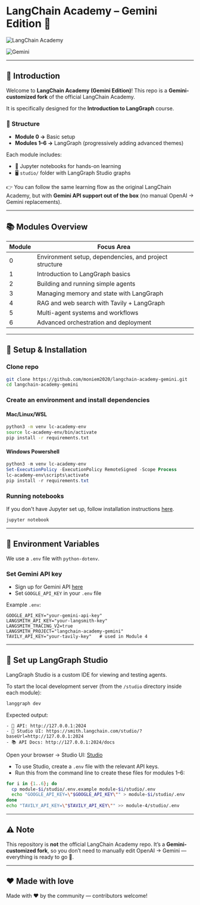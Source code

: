 # LangChain Academy – Gemini Edition 🚀

![LangChain Academy](https://cdn.prod.website-files.com/65b8cd72835ceeacd4449a53/66e9eba1020525eea7873f96_LCA-big-green%20\(2\).svg)


![Gemini](https://upload.wikimedia.org/wikipedia/commons/8/8a/Google_Gemini_logo.svg)

---

## 🌟 Introduction

Welcome to **LangChain Academy (Gemini Edition)**!
This repo is a **Gemini-customized fork** of the official LangChain Academy.

It is specifically designed for the **Introduction to LangGraph** course.

### 📌 Structure

* **Module 0 →** Basic setup
* **Modules 1–6 →** LangGraph (progressively adding advanced themes)

Each module includes:

* 📓 Jupyter notebooks for hands-on learning
* 🖥️ `studio/` folder with LangGraph Studio graphs

👉 You can follow the same learning flow as the original LangChain Academy, but with **Gemini API support out of the box** (no manual OpenAI → Gemini replacements).

---

## 📚 Modules Overview

| Module | Focus Area                                             |
| ------ | ------------------------------------------------------ |
| 0      | Environment setup, dependencies, and project structure |
| 1      | Introduction to LangGraph basics                       |
| 2      | Building and running simple agents                     |
| 3      | Managing memory and state with LangGraph               |
| 4      | RAG and web search with Tavily + LangGraph             |
| 5      | Multi-agent systems and workflows                      |
| 6      | Advanced orchestration and deployment                  |

---

## 📂 Setup & Installation

### Clone repo

```bash
git clone https://github.com/moniem2020/langchain-academy-gemini.git
cd langchain-academy-gemini
```

### Create an environment and install dependencies

#### Mac/Linux/WSL

```bash
python3 -m venv lc-academy-env
source lc-academy-env/bin/activate
pip install -r requirements.txt
```

#### Windows Powershell

```powershell
python3 -m venv lc-academy-env
Set-ExecutionPolicy -ExecutionPolicy RemoteSigned -Scope Process
lc-academy-env\scripts\activate
pip install -r requirements.txt
```

### Running notebooks

If you don't have Jupyter set up, follow installation instructions [here](https://jupyter.org/install).

```bash
jupyter notebook
```

---

## 🔑 Environment Variables

We use a `.env` file with `python-dotenv`.

### Set Gemini API key

* Sign up for Gemini API [here](https://ai.google.dev/)
* Set `GOOGLE_API_KEY` in your `.env` file

Example `.env`:

```env
GOOGLE_API_KEY="your-gemini-api-key"
LANGSMITH_API_KEY="your-langsmith-key"
LANGSMITH_TRACING_V2=true
LANGSMITH_PROJECT="langchain-academy-gemini"
TAVILY_API_KEY="your-tavily-key"   # used in Module 4
```

---

## 🎨 Set up LangGraph Studio

LangGraph Studio is a custom IDE for viewing and testing agents.

To start the local development server (from the `/studio` directory inside each module):

```bash
langgraph dev
```

Expected output:

```
- 🚀 API: http://127.0.0.1:2024
- 🎨 Studio UI: https://smith.langchain.com/studio/?baseUrl=http://127.0.0.1:2024
- 📚 API Docs: http://127.0.0.1:2024/docs
```

Open your browser → Studio UI: [Studio](https://smith.langchain.com/studio/?baseUrl=http://127.0.0.1:2024)

* To use Studio, create a `.env` file with the relevant API keys.
* Run this from the command line to create these files for modules 1–6:

```bash
for i in {1..6}; do
  cp module-$i/studio/.env.example module-$i/studio/.env
  echo "GOOGLE_API_KEY=\"$GOOGLE_API_KEY\"" > module-$i/studio/.env
done
echo "TAVILY_API_KEY=\"$TAVILY_API_KEY\"" >> module-4/studio/.env
```

---

## ⚠️ Note

This repository is **not** the official LangChain Academy repo.
It’s a **Gemini-customized fork**, so you don’t need to manually edit OpenAI → Gemini — everything is ready to go 🚀.

---

## ❤️ Made with love

Made with ❤️ by the community — contributors welcome!
